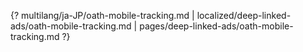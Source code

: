 {? multilang/ja-JP/oath-mobile-tracking.md | localized/deep-linked-ads/oath-mobile-tracking.md | pages/deep-linked-ads/oath-mobile-tracking.md ?}

